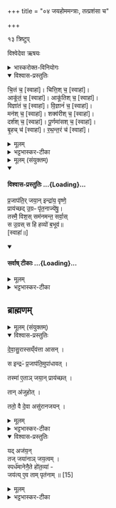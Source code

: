 +++
title = "०४ जयहोममन्त्राः, तत्प्रशंसा च"

+++

१३ त्रिष्टुप्

विश्वेदेवा ऋषयः

<details><summary>भास्करोक्त-विनियोगः</summary>

1अथ जयाः स्पर्धमानस्य 'स्पर्धमानेनैते होतव्याः' इति, सामान्येन विहिताश्च 'येन कर्मणेर्त्सेत्' इति । 
</details>

<div class="js_include" url="/vedAH_yajuH/taittirIyam/saMhitA/yajuH/sarva-prastutiH/3/4/04_jayahomamantrAH_tatprashaMsA_cha/chittaM_cha_chittish_cha.md" newLevelForH1="5" includeTitle="false">


<details open><summary>विश्वास-प्रस्तुतिः</summary>

चि॒त्तं च॒ [स्वाहा॑]। चित्ति॒श् च॒ [स्वाहा॑]।  
आकू॑तं॒ च॒ [स्वाहा॑]।  आकू॑तिश् च॒ [स्वाहा॑]।  
विज्ञा॑तं च॒ [स्वाहा॑]।  वि॒ज्ञानं॑ च॒ [स्वाहा॑]।  
मन॑श् च॒ [स्वाहा॑]। शक्व॑रीश् च॒ [स्वाहा॑]।  
दर्श॑श् च॒ [स्वाहा॑]। पू॒र्णमा॑सश् च॒ [स्वाहा॑]।  
बृ॒हच् च॑ [स्वाहा॑]।  र॒थ॒न्त॒रं च॑ [स्वाहा॑]।
</details>
<details><summary>मूलम्</summary>

चि॒त्तञ्च॒ चित्ति॒श्चाकू॑त॒ञ्चाकू॑तिश्च॒ विज्ञा॑तञ्च वि॒ज्ञान॑ञ्च॒ मन॑श्च॒ शक्व॑रीश्च॒ दर्श॑श्च पू॒र्णमा॑सश्च बृ॒हच्च॑ रथन्त॒रञ्च॑
</details>
<details><summary>भट्टभास्कर-टीका</summary>

चित्तं चेत्यादयस्स्रुवाहुतयः । चशब्दस्समुच्चयार्थः; वाक्यस्यापरिसमाप्तत्वात् । माऽस्त्विति शेषः । येन चेतयते तच्चित्तम् ।

चित्तिश्चेतना ।

आकूतं संकल्प्यो विषयः ।

आकूतिस्संकल्पः ।

विज्ञातं विविधं ज्ञातव्यम् ।

विज्ञानं विविधं वेदनम् ।

मनः अन्तःकरणम् ।

शक्वरी शक्वर्यः चक्षुरादिबाह्येन्द्रियशक्तयः । 'वा छन्दसि' इति पूर्वसवर्णदीर्घत्वम् । आकूत्यादिषु त्रिषु गतेः प्रकृतिस्वरत्वम् ।

दर्शपूर्णमासौ कालौ, कर्मणी वा । सर्वेषां कर्मकालानां कर्मणां च प्रधानयोरुपादानमुपलक्षणार्थम् ।

एवं बृहद्रथन्तरयोस्साम्नोर्वेदितव्यम् ॥
</details>
</div>

<details><summary>मूलम् (संयुक्तम्)</summary>

प्र॒जाप॑ति॒र्जया॒निन्द्रा॑य॒ वृष्णे॒ प्राय॑च्छदु॒ग्रᳶ पृ॑त॒नाज्ये॑षु॒ तस्मै॒ विश॒स्सम॑नमन्त॒ सर्वा॒स्स उ॒ग्रस्स हि हव्यो॑ ब॒भूव॑  
</details>
<div class="js_include" newlevelforh1="4" none="" title="विश्वास-प्रस्तुतिः" unfilled url="/vedAH_yajuH/taittirIyam/saMhitA/Rk/vishvAsa-prastutiH/3/4/04_jayahomamantrAH_tatprashaMsA_cha/02_prajApatir_jayAn.md">
<details open><summary><h4>विश्वास-प्रस्तुतिः ...{Loading}...</h4></summary>

प्र॒जाप॑ति॒र् जया॒न् इन्द्रा॑य॒ वृष्णे॒  
प्राय॑च्छद् उ॒ग्रᳶ पृ॑त॒नाज्ये॑षु॒।  
तस्मै॒ विश॒स् सम॑नमन्त॒ सर्वा॒स्  
स उ॒ग्रस् स हि हव्यो॑ ब॒भूव॑॥  
[स्वाहा॑॥]
</details>
</div>
<div class="js_include" newlevelforh1="4" none="" title="सर्वाष् टीकाः" unfilled url="/vedAH_yajuH/taittirIyam/saMhitA/Rk/sarvASh_TIkAH/3/4/04_jayahomamantrAH_tatprashaMsA_cha/02_prajApatir_jayAn.md">
<details open><summary><h4>सर्वाष् टीकाः ...{Loading}...</h4></summary>
<details><summary>मूलम्</summary>

प्र॒जाप॑ति॒र्जया॒निन्द्रा॑य॒ वृष्णे॒ प्राय॑च्छदु॒ग्रᳶ पृ॑त॒नाज्ये॑षु॒ तस्मै॒ विश॒स्सम॑नमन्त॒ सर्वा॒स्स उ॒ग्रस्स हि हव्यो॑ ब॒भूव॑
</details>
<details><summary>भट्टभास्कर-टीका</summary>

2अथ प्रजापतिर्जयानिति अत्र त्रयोदशी त्रिष्टुप् ॥ 'वृष्णे' इति प्रथमपादान्तः 'सर्वाः' इति तृतीयापादान्तः । प्रजापतिर्जयानेतानिन्द्राय वृष्णे वर्षित्रे प्रायच्छत् दत्तवान् ।

उग्रः उद्गीर्णः पृतनाज्वेषु संग्रामाभिगमनेषु उद्गीर्णशक्तिः प्रजापतिः । यद्वा - जयान् लब्ध्वा इन्द्रःसंग्रामेषूद्गीर्णो बतूव । अजः अञ्जो वा भावे यति छान्दसं रूपं, अत एवानवग्रहः ।

ततः प्रभृति तस्मै इन्द्राय सर्वा विशः प्रजास्समनमन्त प्रतिज्ञाविधेया अभवन् । स उग्रः स खलूग्रो भवति, यस्मै विशस्समनमन्त, याः पूर्वं स्पर्धीताः ।

यद्वा - यो जयान् जुहोति स खलूग्रो भवति स एब हव्यो यागार्हश्च इज्यश्च बभूव भवति । छान्दसो लिट् ॥
</details>
</details>
</div>



## ब्राह्मणम्
<details><summary>मूलम् (संयुक्तम्)</summary>

देवासु॒रास्सय्ँय॑त्ता आस॒न्थ्स इन्द्रᳶ॑ प्र॒जाप॑ति॒मुपा॑धाव॒त्तस्मा॑ ए॒ताञ्जया॒न्प्राय॑च्छ॒त्तान॑जुहो॒त्ततो॒ वै दे॒वा असु॑रानजय॒न्यदज॑य॒न्तज्जया॑नाञ्जय॒त्वꣵ स्पर्ध॑मानेनै॒ते हो॑त॒व्या॑ जय॑त्ये॒व ताम्पृत॑नाम् ॥ [15]
</details>

<details open><summary>विश्वास-प्रस्तुतिः</summary>

दे॒वा॒सु॒रास्सय्ँय॑त्ता आसन् ।

स इन्द्रᳶ॑ प्र॒जाप॑ति॒मुपा॑धावत् ।  

तस्मा॑ ए॒ताञ् जया॒न् प्राय॑च्छत् ।  

तान् अ॑जुहोत् ।   

ततो॒ वै दे॒वा असु॑रानजयन्  ।  
</details>
<details><summary>मूलम्</summary>

दे॒वा॒सु॒रास्सय्ँय॑त्ता आसन् ।

स इन्द्रᳶ॑ प्र॒जाप॑ति॒मुपा॑धावत् ।  

तस्मा॑ ए॒ताञ्जया॒न्प्राय॑च्छत् ।  

तान॑जुहोत् ।   

ततो॒ वै दे॒वा असु॑रानजयन्  ।  
</details>
<details><summary>भट्टभास्कर-टीका</summary>

3अथ जयानां ब्राह्मणं - देवासुरा इत्यादि ॥
</details>
<details open><summary>विश्वास-प्रस्तुतिः</summary>

यद् अज॑य॒न्  
तज् जया॑नाञ् जय॒त्वम् ।   
स्पर्ध॑मानेनै॒ते हो॑त॒व्या॑ -  
जय॑त्य् ए॒व ताम् पृत॑नाम् ॥ [15]  
</details>
<details><summary>मूलम्</summary>

यदज॑य॒न् तज्जया॑नाञ्जय॒त्वम् ।   
स्पर्ध॑मानेनै॒ते हो॑त॒व्या॑ जय॑त्ये॒व ताम्पृत॑नाम् ॥ [15]  
</details>
<details><summary>भट्टभास्कर-टीका</summary>

तज्जयानां जयत्वमिति । जयति परसेनामेतैरिति जयाः ॥

इति तृतीये चतुर्थे चतुर्थोनुवाकः ॥  
</details>
